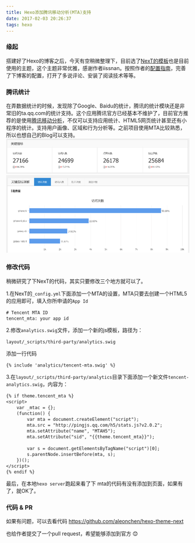 ```yaml
---
title: Hexo添加腾讯移动分析(MTA)支持
date: 2017-02-03 20:26:37
tags: hexo
---
```

### 缘起
搭建好了Hexo的博客之后，今天有空稍微整理下，目前选了[NexT的模板](http://notes.iissnan.com/)也是目前使用的主题，这个主题非常优雅，感谢作者iissnan。按照作者的[配置指南](http://theme-next.iissnan.com/)，完善了下博客的配置，打开了多说评论、安装了阅读技术等等。

### 腾讯统计
在弄数据统计的时候，发现除了Google、Baidu的统计，腾讯的统计模块还是非常旧的ta.qq.com的统计支持。这个应用腾讯官方已经基本不维护了，目前官方推荐的是使用[腾讯移动分析](mta.qq.com)，不仅可以支持应用统计、HTML5网页统计甚至还有小程序的统计。支持用户画像、区域和行为分析等。之前项目使用MTA比较熟悉，所以也想自己的Blog可以支持。
![mta_su](/media/mta_sum-1.png)
![mta_devices](/media/mta_devices-1.png)


### 修改代码
稍微研究了下NexT的代码，其实只要修改三个地方就可以了。

1.在NexT的`_config.yml`下面添加一个MTA的设置，MTA只要去创建一个HTML5的应用即可，填入你所申请的`App Id`

```
# Tencent MTA ID
tencent_mta: your app id
```

2.修改`analytics.swig`文件，添加一个新的js模板，路径为：

```
layout/_scripts/third-party/analytics.swig
```
添加一行代码

```
{% include 'analytics/tencent-mta.swig' %}
```

3.在`layout/_scripts/third-party/analytics`目录下面添加一个新文件`tencent-analytics.swig`，内容为：

```
{% if theme.tencent_mta %}
<script>
  	var _mtac = {};
  	(function() {
  		var mta = document.createElement("script");
  		mta.src = "http://pingjs.qq.com/h5/stats.js?v2.0.2";
  		mta.setAttribute("name", "MTAH5");
  		mta.setAttribute("sid", "{{theme.tencent_mta}}");

  		var s = document.getElementsByTagName("script")[0];
  		s.parentNode.insertBefore(mta, s);
  	})();
</script>
{% endif %}
```

最后，在本地`hexo server`跑起来看了下 mta的代码有没有添加到页面，如果有了，就OK了。

### 代码 & PR
如果有问题，可以去看代码 https://github.com/aleonchen/hexo-theme-next

也给作者提交了一个pull request，希望能够添加到官方 😊

